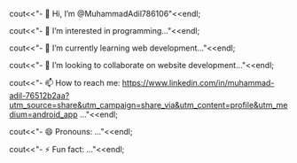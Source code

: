 cout<<"- 👋 Hi, I’m @MuhammadAdil786106"<<endl;

cout<<"- 👀 I’m interested in programming..."<<endl;

cout<<"- 🌱 I’m currently learning web development..."<<endl;

cout<<"- 💞️ I’m looking to collaborate on website development..."<<endl;

cout<<"- 📫 How to reach me:  https://www.linkedin.com/in/muhammad-adil-76512b2aa?utm_source=share&utm_campaign=share_via&utm_content=profile&utm_medium=android_app ..."<<endl;

cout<<"- 😄 Pronouns: ..."<<endl;

cout<<"- ⚡ Fun fact: ..."<<endl;

<!---
MuhammadAdil786106/MuhammadAdil786106 is a ✨ special ✨ repository because its `README.md` (this file) appears on your GitHub profile.
You can click the Preview link to take a look at your changes.
--->
